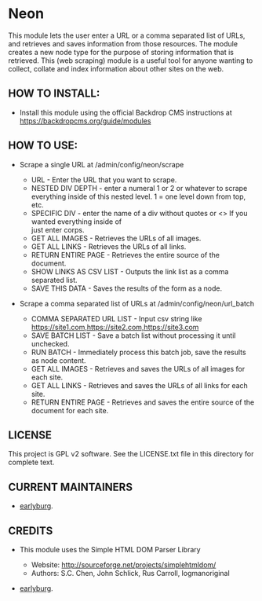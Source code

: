 Neon
====

This module lets the user enter a URL or a comma separated list of URLs, and
retrieves and saves information from those resources. The module creates a new node type
for the purpose of storing information that is retrieved. This (web scraping) module
is a useful tool for anyone wanting to collect, collate and index information
about other sites on the web.

HOW TO INSTALL:
---------------
- Install this module using the official Backdrop CMS instructions at
https://backdropcms.org/guide/modules

HOW TO USE:
------
- Scrape a single URL at /admin/config/neon/scrape
    * URL - Enter the URL that you want to scrape.
    * NESTED DIV DEPTH - enter a numeral 1 or 2 or whatever to scrape everything
       inside of this nested level. 1 = one level down from top, etc.
    * SPECIFIC DIV - enter the name of a div without quotes or <>
       If you wanted everything inside of <div class="corps"> just enter corps.
    * GET ALL IMAGES - Retrieves the URLs of all images.
    * GET ALL LINKS - Retrieves the URLs of all links.
    * RETURN ENTIRE PAGE - Retrieves the entire source of the document.
    * SHOW LINKS AS CSV LIST - Outputs the link list as a comma separated list.
    * SAVE THIS DATA - Saves the results of the form as a node.

- Scrape a comma separated list of URLs at /admin/config/neon/url_batch
    * COMMA SEPARATED URL LIST - Input csv string
       like https://site1.com,https://site2.com,https://site3.com
    * SAVE BATCH LIST - Save a batch list without processing it until unchecked.
    * RUN BATCH - Immediately process this batch job, save the results as node content.
    * GET ALL IMAGES - Retrieves and saves the URLs of all images for each site.
    * GET ALL LINKS - Retrieves and saves the URLs of all links for each site.
    * RETURN ENTIRE PAGE - Retrieves and saves the entire source of the document for each site.

LICENSE
---------------    
This project is GPL v2 software. See the LICENSE.txt file in this directory
for complete text.

CURRENT MAINTAINERS
---------------    
- [earlyburg](https://github.com/earlyburg).


CREDITS   
---------------
- This module uses the Simple HTML DOM Parser Library
  * Website: http://sourceforge.net/projects/simplehtmldom/
  * Authors: S.C. Chen, John Schlick, Rus Carroll, logmanoriginal

- [earlyburg](https://github.com/earlyburg).

